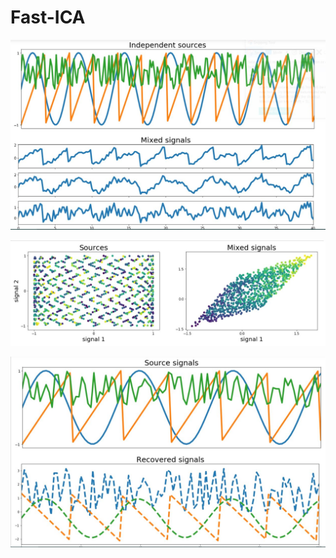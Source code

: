 # Fast-ICA

![Fast-ICA](/screens/1.JPG?raw=true "ICA")

![Fast-ICA](/screens/2.JPG?raw=true "ICA")

![Fast-ICA](/screens/3.JPG?raw=true "ICA")
